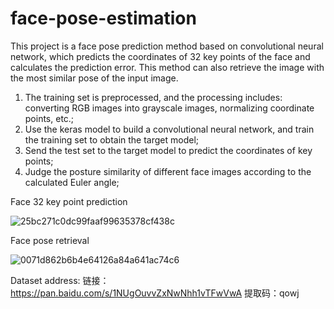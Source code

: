 # face-pose-estimation

This project is a face pose prediction method based on convolutional neural network, which predicts the coordinates of 32 key points of the face and calculates the prediction error. This method can also retrieve the image with the most similar pose of the input image.

1. The training set is preprocessed, and the processing includes: converting RGB images into grayscale images, normalizing coordinate points, etc.;
2. Use the keras model to build a convolutional neural network, and train the training set to obtain the target model;
3. Send the test set to the target model to predict the coordinates of key points;
4. Judge the posture similarity of different face images according to the calculated Euler angle;

Face 32 key point prediction

![25bc271c0dc99faaf99635378cf438c](https://user-images.githubusercontent.com/63058492/130882960-072582b1-b140-4d63-9bb1-1d15de63f441.png)

Face pose retrieval

![0071d862b6b4e64126a84a641ac74c6](https://user-images.githubusercontent.com/63058492/130883015-93e5cdaa-c3bc-4c77-b7d5-d83ed7e0058a.png)

Dataset address:
链接：https://pan.baidu.com/s/1NUgOuvvZxNwNhh1vTFwVwA 
提取码：qowj
